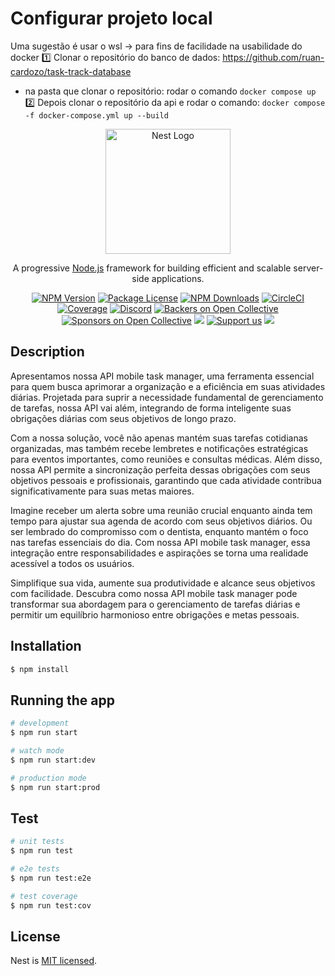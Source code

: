 # Configurar projeto local
Uma sugestão é usar o wsl -> para fins de facilidade na usabilidade do docker
:one: Clonar o repositório do banco de dados: https://github.com/ruan-cardozo/task-track-database
* na pasta que clonar o repositório: rodar o comando `docker compose up`
2️⃣ Depois clonar o repositório da api e rodar o comando: `docker compose -f docker-compose.yml up --build`



<p align="center">
  <a href="http://nestjs.com/" target="blank"><img src="https://nestjs.com/img/logo-small.svg" width="200" alt="Nest Logo" /></a>
</p>

[circleci-image]: https://img.shields.io/circleci/build/github/nestjs/nest/master?token=abc123def456
[circleci-url]: https://circleci.com/gh/nestjs/nest

  <p align="center">A progressive <a href="http://nodejs.org" target="_blank">Node.js</a> framework for building efficient and scalable server-side applications.</p>
    <p align="center">
<a href="https://www.npmjs.com/~nestjscore" target="_blank"><img src="https://img.shields.io/npm/v/@nestjs/core.svg" alt="NPM Version" /></a>
<a href="https://www.npmjs.com/~nestjscore" target="_blank"><img src="https://img.shields.io/npm/l/@nestjs/core.svg" alt="Package License" /></a>
<a href="https://www.npmjs.com/~nestjscore" target="_blank"><img src="https://img.shields.io/npm/dm/@nestjs/common.svg" alt="NPM Downloads" /></a>
<a href="https://circleci.com/gh/nestjs/nest" target="_blank"><img src="https://img.shields.io/circleci/build/github/nestjs/nest/master" alt="CircleCI" /></a>
<a href="https://coveralls.io/github/nestjs/nest?branch=master" target="_blank"><img src="https://coveralls.io/repos/github/nestjs/nest/badge.svg?branch=master#9" alt="Coverage" /></a>
<a href="https://discord.gg/G7Qnnhy" target="_blank"><img src="https://img.shields.io/badge/discord-online-brightgreen.svg" alt="Discord"/></a>
<a href="https://opencollective.com/nest#backer" target="_blank"><img src="https://opencollective.com/nest/backers/badge.svg" alt="Backers on Open Collective" /></a>
<a href="https://opencollective.com/nest#sponsor" target="_blank"><img src="https://opencollective.com/nest/sponsors/badge.svg" alt="Sponsors on Open Collective" /></a>
  <a href="https://paypal.me/kamilmysliwiec" target="_blank"><img src="https://img.shields.io/badge/Donate-PayPal-ff3f59.svg"/></a>
    <a href="https://opencollective.com/nest#sponsor"  target="_blank"><img src="https://img.shields.io/badge/Support%20us-Open%20Collective-41B883.svg" alt="Support us"></a>
  <a href="https://twitter.com/nestframework" target="_blank"><img src="https://img.shields.io/twitter/follow/nestframework.svg?style=social&label=Follow"></a>
</p>
  <!--[![Backers on Open Collective](https://opencollective.com/nest/backers/badge.svg)](https://opencollective.com/nest#backer)
  [![Sponsors on Open Collective](https://opencollective.com/nest/sponsors/badge.svg)](https://opencollective.com/nest#sponsor)-->

## Description

Apresentamos nossa API mobile task manager, uma ferramenta essencial para quem busca aprimorar a organização e a eficiência em suas atividades diárias. Projetada para suprir a necessidade fundamental de gerenciamento de tarefas, nossa API vai além, integrando de forma inteligente suas obrigações diárias com seus objetivos de longo prazo.

Com a nossa solução, você não apenas mantém suas tarefas cotidianas organizadas, mas também recebe lembretes e notificações estratégicas para eventos importantes, como reuniões e consultas médicas. Além disso, nossa API permite a sincronização perfeita dessas obrigações com seus objetivos pessoais e profissionais, garantindo que cada atividade contribua significativamente para suas metas maiores.

Imagine receber um alerta sobre uma reunião crucial enquanto ainda tem tempo para ajustar sua agenda de acordo com seus objetivos diários. Ou ser lembrado do compromisso com o dentista, enquanto mantém o foco nas tarefas essenciais do dia. Com nossa API mobile task manager, essa integração entre responsabilidades e aspirações se torna uma realidade acessível a todos os usuários.

Simplifique sua vida, aumente sua produtividade e alcance seus objetivos com facilidade. Descubra como nossa API mobile task manager pode transformar sua abordagem para o gerenciamento de tarefas diárias e permitir um equilíbrio harmonioso entre obrigações e metas pessoais.

## Installation

```bash
$ npm install
```

## Running the app

```bash
# development
$ npm run start

# watch mode
$ npm run start:dev

# production mode
$ npm run start:prod
```

## Test

```bash
# unit tests
$ npm run test

# e2e tests
$ npm run test:e2e

# test coverage
$ npm run test:cov
```
## License

Nest is [MIT licensed](LICENSE).
